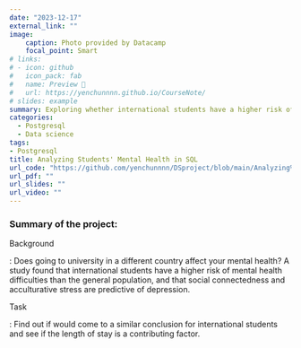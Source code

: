 ```yaml
---
date: "2023-12-17"
external_link: ""
image:
    caption: Photo provided by Datacamp
    focal_point: Smart
# links:
# - icon: github
#   icon_pack: fab
#   name: Preview 📖
#   url: https://yenchunnnn.github.io/CourseNote/
# slides: example
summary: Exploring whether international students have a higher risk of mental health difficulties than the general population.
categories:
  - Postgresql
  - Data science
tags:
- Postgresql
title: Analyzing Students' Mental Health in SQL
url_code: "https://github.com/yenchunnnn/DSproject/blob/main/Analyzing%20Students'%20Mental%20Health%20in%20SQL.ipynb"
url_pdf: ""
url_slides: ""
url_video: ""
---
```


### Summary of the project:

Background

:   Does going to university in a different country affect your mental health? A study found that international students have a higher risk of mental health difficulties than the general population, and that social connectedness and acculturative stress are predictive of depression.


Task

:   Find out if would come to a similar conclusion for international students and see if the length of stay is a contributing factor.
